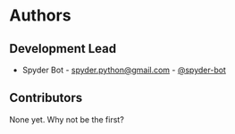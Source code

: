 # Authors

## Development Lead

* Spyder Bot - <spyder.python@gmail.com> - [@spyder-bot](https://github.com/spyder-bot)

## Contributors

None yet. Why not be the first?
